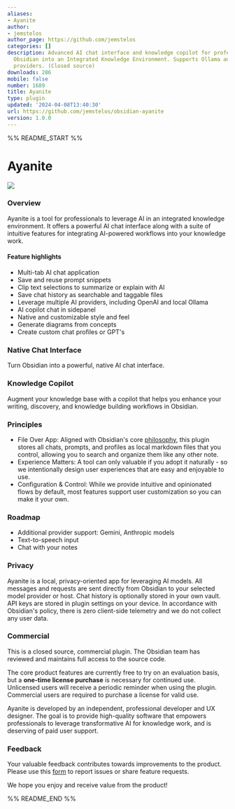 ```yaml
---
aliases:
- Ayanite
author:
- jemstelos
author_page: https://github.com/jemstelos
categories: []
description: Advanced AI chat interface and knowledge copilot for professionals. Turn
  Obsidian into an Integrated Knowledge Environment. Supports Ollama and cloud GPT
  providers. (Closed source)
downloads: 286
mobile: false
number: 1689
title: Ayanite
type: plugin
updated: '2024-04-08T13:40:30'
url: https://github.com/jemstelos/obsidian-ayanite
version: 1.0.0
---
```


%% README_START %%

# Ayanite

<a href="https://obsidian.md/plugins?id=ayanite"><img src="https://img.shields.io/badge/ayanite-v1.0-6c31e3?logo=obsidian&style=for-the-badge"></a><br>

### Overview

Ayanite is a tool for professionals to leverage AI in an integrated knowledge environment. It offers a powerful AI chat interface along with a suite of intuitive features for integrating AI-powered workflows into your knowledge work.

#### Feature highlights

-   Multi-tab AI chat application
-   Save and reuse prompt snippets
-   Clip text selections to summarize or explain with AI
-   Save chat history as searchable and taggable files
-   Leverage multiple AI providers, including OpenAI and local Ollama
-   AI copilot chat in sidepanel
-   Native and customizable style and feel
-   Generate diagrams from concepts
-   Create custom chat profiles or GPT's

### Native Chat Interface

Turn Obsidian into a powerful, native AI chat interface.

### Knowledge Copilot

Augment your knowledge base with a copilot that helps you enhance your writing, discovery, and knowledge building workflows in Obsidian.

### Principles

-   File Over App: Aligned with Obsidian's core [philosophy](https://stephango.com/file-over-app), this plugin stores all chats, prompts, and profiles as local markdown files that you control, allowing you to search and organize them like any other note.
-   Experience Matters: A tool can only valuable if you adopt it naturally - so we intentionally design user experiences that are easy and enjoyable to use.
-   Configuration & Control: While we provide intuitive and opinionated flows by default, most features support user customization so you can make it your own.

### Roadmap

-   Additional provider support: Gemini, Anthropic models
-   Text-to-speech input
-   Chat with your notes

### Privacy

Ayanite is a local, privacy-oriented app for leveraging AI models. All messages and requests are sent directly from Obsidian to your selected model provider or host. Chat history is optionally stored in your own vault. API keys are stored in plugin settings on your device. In accordance with Obsidian's policy, there is zero client-side telemetry and we do not collect any user data.

### Commercial

This is a closed source, commercial plugin. The Obsidian team has reviewed and maintains full access to the source code.

The core product features are currently free to try on an evaluation basis, but a **one-time license purchase** is necessary for continued use. Unlicensed users will receive a periodic reminder when using the plugin. Commercial users are required to purchase a license for valid use.

Ayanite is developed by an independent, professional developer and UX designer. The goal is to provide high-quality software that empowers professionals to leverage transformative AI for knowledge work, and is deserving of paid user support.

### Feedback

Your valuable feedback contributes towards improvements to the product. Please use this [form](https://forms.gle/iLPTre4YNtRAtops9) to report issues or share feature requests.

We hope you enjoy and receive value from the product!


%% README_END %%